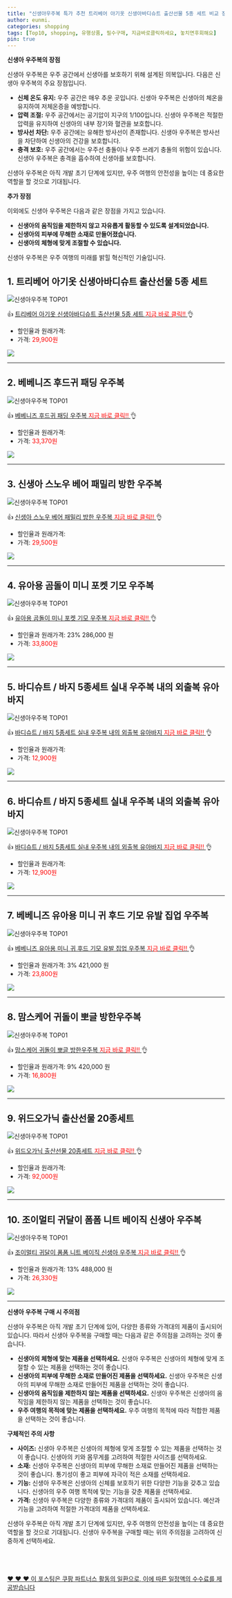 ```yaml
---
title: "신생아우주복 특가 추천 트리베어 아기옷 신생아바디슈트 출산선물 5종 세트 비교 장점"
author: eunmi.
categories: shopping
tags: [Top10, shopping, 유행상품, 필수구매, 지금바로클릭하세요, 놓치면후회해요]
pin: true
---
```

**신생아 우주복의 장점**

신생아 우주복은 우주 공간에서 신생아를 보호하기 위해 설계된 의복입니다. 다음은 신생아 우주복의 주요 장점입니다.

* **신체 온도 유지:** 우주 공간은 매우 추운 곳입니다. 신생아 우주복은 신생아의 체온을 유지하여 저체온증을 예방합니다.
* **압력 조절:** 우주 공간에서는 공기압이 지구의 1/100입니다. 신생아 우주복은 적절한 압력을 유지하여 신생아의 내부 장기와 혈관을 보호합니다.
* **방사선 차단:** 우주 공간에는 유해한 방사선이 존재합니다. 신생아 우주복은 방사선을 차단하여 신생아의 건강을 보호합니다.
* **충격 보호:** 우주 공간에서는 우주선 충돌이나 우주 쓰레기 충돌의 위험이 있습니다. 신생아 우주복은 충격을 흡수하여 신생아를 보호합니다.

신생아 우주복은 아직 개발 초기 단계에 있지만, 우주 여행의 안전성을 높이는 데 중요한 역할을 할 것으로 기대됩니다.

**추가 장점**

이외에도 신생아 우주복은 다음과 같은 장점을 가지고 있습니다.

* **신생아의 움직임을 제한하지 않고 자유롭게 활동할 수 있도록 설계되었습니다.**
* **신생아의 피부에 무해한 소재로 만들어졌습니다.**
* **신생아의 체형에 맞게 조절할 수 있습니다.**

신생아 우주복은 우주 여행의 미래를 밝힐 혁신적인 기술입니다.

   

## 1. 트리베어 아기옷 신생아바디슈트 출산선물 5종 세트

![신생아우주복 TOP01](https://thumbnail8.coupangcdn.com/thumbnails/remote/230x230ex/image/vendor_inventory/2996/954005d275c2f644e15aa8fb9737fdfad31e6ce53ea2080e58db5e4af052.jpg)


👍 [트리베어 아기옷 신생아바디슈트 출산선물 5종 세트 <font color=red> 지금 바로 클릭!! </font> ](https://link.coupang.com/re/AFFSDP?lptag=AF3617701&subid=GithubCoopas&pageKey=7155079889&traceid=V0-153&itemId=17996105183&vendorItemId=85152466361) 👌 


- 할인율과 원래가격: 
- 가격: <span style='color:red'>29,900원</span>

[![](/discount_price.png)](https://link.coupang.com/re/AFFSDP?lptag=AF3617701&subid=GithubCoopas&pageKey=7155079889&traceid=V0-153&itemId=17996105183&vendorItemId=85152466361)

---


   

## 2. 베베니즈 후드귀 패딩 우주복

![신생아우주복 TOP01](https://thumbnail9.coupangcdn.com/thumbnails/remote/230x230ex/image/rs_quotation_api/yz5pyi9h/4f9d82b603464c62be4dd78a26db94ba.jpeg)


👍 [베베니즈 후드귀 패딩 우주복 <font color=red> 지금 바로 클릭!! </font> ](https://link.coupang.com/re/AFFSDP?lptag=AF3617701&subid=GithubCoopas&pageKey=6091300105&traceid=V0-153&itemId=11357570145&vendorItemId=78633931842) 👌 


- 할인율과 원래가격: 
- 가격: <span style='color:red'>33,370원</span>

[![](/discount_price.png)](https://link.coupang.com/re/AFFSDP?lptag=AF3617701&subid=GithubCoopas&pageKey=6091300105&traceid=V0-153&itemId=11357570145&vendorItemId=78633931842)

---


   

## 3. 신생아 스노우 베어 패밀리 방한 우주복

![신생아우주복 TOP01](https://thumbnail6.coupangcdn.com/thumbnails/remote/230x230ex/image/rs_quotation_api/keczdgc9/64789113a88a40eea26a36ed45b4c731.jpg)


👍 [신생아 스노우 베어 패밀리 방한 우주복 <font color=red> 지금 바로 클릭!! </font> ](https://link.coupang.com/re/AFFSDP?lptag=AF3617701&subid=GithubCoopas&pageKey=6169125480&traceid=V0-153&itemId=12029362424&vendorItemId=79301642594) 👌 


- 할인율과 원래가격: 
- 가격: <span style='color:red'>29,500원</span>

[![](/discount_price.png)](https://link.coupang.com/re/AFFSDP?lptag=AF3617701&subid=GithubCoopas&pageKey=6169125480&traceid=V0-153&itemId=12029362424&vendorItemId=79301642594)

---


   

## 4. 유아용 곰돌이 미니 포켓 기모 우주복

![신생아우주복 TOP01](https://thumbnail10.coupangcdn.com/thumbnails/remote/230x230ex/image/rs_quotation_api/oco4masq/40611416bdc24767975cf75c7e1c03e7.jpeg)


👍 [유아용 곰돌이 미니 포켓 기모 우주복 <font color=red> 지금 바로 클릭!! </font> ](https://link.coupang.com/re/AFFSDP?lptag=AF3617701&subid=GithubCoopas&pageKey=6893635772&traceid=V0-153&itemId=16556885746&vendorItemId=84080798053) 👌 


- 할인율과 원래가격: 23%  286,000   원
- 가격: <span style='color:red'>33,800원</span>

[![](/discount_price.png)](https://link.coupang.com/re/AFFSDP?lptag=AF3617701&subid=GithubCoopas&pageKey=6893635772&traceid=V0-153&itemId=16556885746&vendorItemId=84080798053)

---


   

## 5. 바디슈트 / 바지 5종세트 실내 우주복 내의 외출복 유아바지

![신생아우주복 TOP01](https://thumbnail9.coupangcdn.com/thumbnails/remote/230x230ex/image/vendor_inventory/f321/16beceab71705bf4c38159063ebdb227407c31ef3a5ae573453664335b96.jpg)


👍 [바디슈트 / 바지 5종세트 실내 우주복 내의 외출복 유아바지 <font color=red> 지금 바로 클릭!! </font> ](https://link.coupang.com/re/AFFSDP?lptag=AF3617701&subid=GithubCoopas&pageKey=7548474058&traceid=V0-153&itemId=19859781830&vendorItemId=86960765090) 👌 


- 할인율과 원래가격: 
- 가격: <span style='color:red'>12,900원</span>

[![](/discount_price.png)](https://link.coupang.com/re/AFFSDP?lptag=AF3617701&subid=GithubCoopas&pageKey=7548474058&traceid=V0-153&itemId=19859781830&vendorItemId=86960765090)

---


   

## 6. 바디슈트 / 바지 5종세트 실내 우주복 내의 외출복 유아바지

![신생아우주복 TOP01](https://thumbnail9.coupangcdn.com/thumbnails/remote/230x230ex/image/vendor_inventory/1b52/ff70582bd7188320190057467c59bae6a77ed3986d75d64ddb1411abd5ef.jpg)


👍 [바디슈트 / 바지 5종세트 실내 우주복 내의 외출복 유아바지 <font color=red> 지금 바로 클릭!! </font> ](https://link.coupang.com/re/AFFSDP?lptag=AF3617701&subid=GithubCoopas&pageKey=7548474058&traceid=V0-153&itemId=19859781806&vendorItemId=86960764936) 👌 


- 할인율과 원래가격: 
- 가격: <span style='color:red'>12,900원</span>

[![](/discount_price.png)](https://link.coupang.com/re/AFFSDP?lptag=AF3617701&subid=GithubCoopas&pageKey=7548474058&traceid=V0-153&itemId=19859781806&vendorItemId=86960764936)

---


   

## 7. 베베니즈 유아용 미니 귀 후드 기모 유발 집업 우주복

![신생아우주복 TOP01](https://thumbnail8.coupangcdn.com/thumbnails/remote/230x230ex/image/vendor_inventory/8a67/d6507641f8f467cc51e9f3c3b14c35403aa65e90b1051bdcb509df25ff7f.jpeg)


👍 [베베니즈 유아용 미니 귀 후드 기모 유발 집업 우주복 <font color=red> 지금 바로 클릭!! </font> ](https://link.coupang.com/re/AFFSDP?lptag=AF3617701&subid=GithubCoopas&pageKey=6954708757&traceid=V0-153&itemId=16909722309&vendorItemId=84983366973) 👌 


- 할인율과 원래가격: 3%  421,000   원
- 가격: <span style='color:red'>23,800원</span>

[![](/discount_price.png)](https://link.coupang.com/re/AFFSDP?lptag=AF3617701&subid=GithubCoopas&pageKey=6954708757&traceid=V0-153&itemId=16909722309&vendorItemId=84983366973)

---


   

## 8. 맘스케어 귀돌이 뽀글 방한우주복

![신생아우주복 TOP01](https://thumbnail7.coupangcdn.com/thumbnails/remote/230x230ex/image/vendor_inventory/d5fa/d42b8122d229c9c9b7f427113ad105aabf29677ee944048e1033833bf70e.jpg)


👍 [맘스케어 귀돌이 뽀글 방한우주복 <font color=red> 지금 바로 클릭!! </font> ](https://link.coupang.com/re/AFFSDP?lptag=AF3617701&subid=GithubCoopas&pageKey=120472034&traceid=V0-153&itemId=358580934&vendorItemId=76357931417) 👌 


- 할인율과 원래가격: 9%  420,000   원
- 가격: <span style='color:red'>16,800원</span>

[![](/discount_price.png)](https://link.coupang.com/re/AFFSDP?lptag=AF3617701&subid=GithubCoopas&pageKey=120472034&traceid=V0-153&itemId=358580934&vendorItemId=76357931417)

---


   

## 9. 위드오가닉 출산선물 20종세트

![신생아우주복 TOP01](https://thumbnail9.coupangcdn.com/thumbnails/remote/230x230ex/image/retail/images/6072952547079807-6dfb5e88-ae48-440e-afda-4aaa67cccfbf.jpg)


👍 [위드오가닉 출산선물 20종세트 <font color=red> 지금 바로 클릭!! </font> ](https://link.coupang.com/re/AFFSDP?lptag=AF3617701&subid=GithubCoopas&pageKey=7398533481&traceid=V0-153&itemId=19144327619&vendorItemId=4669680318) 👌 


- 할인율과 원래가격: 
- 가격: <span style='color:red'>92,000원</span>

[![](/discount_price.png)](https://link.coupang.com/re/AFFSDP?lptag=AF3617701&subid=GithubCoopas&pageKey=7398533481&traceid=V0-153&itemId=19144327619&vendorItemId=4669680318)

---


   

## 10. 조이멀티 귀달이 폼폼 니트 베이직 신생아 우주복

![신생아우주복 TOP01](https://thumbnail6.coupangcdn.com/thumbnails/remote/230x230ex/image/rs_quotation_api/5gwokyft/3695770819dd4197863a4e637b854367.jpg)


👍 [조이멀티 귀달이 폼폼 니트 베이직 신생아 우주복 <font color=red> 지금 바로 클릭!! </font> ](https://link.coupang.com/re/AFFSDP?lptag=AF3617701&subid=GithubCoopas&pageKey=4528485361&traceid=V0-153&itemId=5467646237&vendorItemId=72767408003) 👌 


- 할인율과 원래가격: 13%  488,000   원
- 가격: <span style='color:red'>26,330원</span>

[![](/discount_price.png)](https://link.coupang.com/re/AFFSDP?lptag=AF3617701&subid=GithubCoopas&pageKey=4528485361&traceid=V0-153&itemId=5467646237&vendorItemId=72767408003)

---
**신생아 우주복 구매 시 주의점**

신생아 우주복은 아직 개발 초기 단계에 있어, 다양한 종류와 가격대의 제품이 출시되어 있습니다. 따라서 신생아 우주복을 구매할 때는 다음과 같은 주의점을 고려하는 것이 좋습니다.

* **신생아의 체형에 맞는 제품을 선택하세요.** 신생아 우주복은 신생아의 체형에 맞게 조절할 수 있는 제품을 선택하는 것이 좋습니다.
* **신생아의 피부에 무해한 소재로 만들어진 제품을 선택하세요.** 신생아 우주복은 신생아의 피부에 무해한 소재로 만들어진 제품을 선택하는 것이 좋습니다.
* **신생아의 움직임을 제한하지 않는 제품을 선택하세요.** 신생아 우주복은 신생아의 움직임을 제한하지 않는 제품을 선택하는 것이 좋습니다.
* **우주 여행의 목적에 맞는 제품을 선택하세요.** 우주 여행의 목적에 따라 적합한 제품을 선택하는 것이 좋습니다.

**구체적인 주의 사항**

* **사이즈:** 신생아 우주복은 신생아의 체형에 맞게 조절할 수 있는 제품을 선택하는 것이 좋습니다. 신생아의 키와 몸무게를 고려하여 적절한 사이즈를 선택하세요.
* **소재:** 신생아 우주복은 신생아의 피부에 무해한 소재로 만들어진 제품을 선택하는 것이 좋습니다. 통기성이 좋고 피부에 자극이 적은 소재를 선택하세요.
* **기능:** 신생아 우주복은 신생아의 신체를 보호하기 위한 다양한 기능을 갖추고 있습니다. 신생아의 우주 여행 목적에 맞는 기능을 갖춘 제품을 선택하세요.
* **가격:** 신생아 우주복은 다양한 종류와 가격대의 제품이 출시되어 있습니다. 예산과 기능을 고려하여 적절한 가격대의 제품을 선택하세요.

신생아 우주복은 아직 개발 초기 단계에 있지만, 우주 여행의 안전성을 높이는 데 중요한 역할을 할 것으로 기대됩니다. 신생아 우주복을 구매할 때는 위의 주의점을 고려하여 신중하게 선택하세요.<br><br><br><br><br> [ ❤ ❤ ❤ 이 포스팅은 쿠팡 파트너스 활동의 일환으로, 이에 따른 일정액의 수수료를 제공받습니다](https://link.coupang.com/a/bcEFyh)